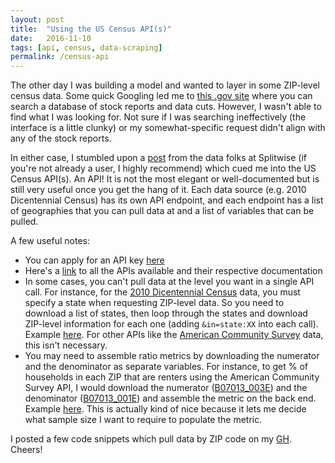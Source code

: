 ```yaml
---
layout: post
title:  "Using the US Census API(s)"
date:   2016-11-10
tags: [api, census, data-scraping]
permalink: /census-api
---
```


The other day I was building a model and wanted to layer in some ZIP-level census data. Some quick Googling led me to [this .gov site](http://factfinder.census.gov/faces/nav/jsf/pages/index.xhtml) where you can search a database of stock reports and data cuts.  However, I wasn't able to find what I was looking for.  Not sure if I was searching ineffectively (the interface is a little clunky) or my somewhat-specific request didn't align with any of the stock reports.

In either case, I stumbled upon a [post](https://blog.splitwise.com/2013/09/18/the-2010-us-census-population-by-zip-code-totally-free/) from the data folks at Splitwise (if you're not already a user, I highly recommend) which cued me into the US Census API(s).  An API!  It is not the most elegant or well-documented but is still very useful once you get the hang of it.  Each data source (e.g. 2010 Dicentennial Census) has its own API endpoint, and each endpoint has a list of geographies that you can pull data at and a list of variables that can be pulled.

A few useful notes:
+ You can apply for an API key [here](http://api.census.gov/data/key_signup.html)
+ Here's a [link](https://api.census.gov/data.html) to all the APIs available and their respective documentation
+ In some cases, you can't pull data at the level you want in a single API call.  For instance, for the [2010 Dicentennial Census](https://api.census.gov/data/2010/sf1/geography.html) data, you must specify a state when requesting ZIP-level data.  So you need to download a list of states, then loop through the states and download ZIP-level information for each one  (adding `&in=state:XX` into each call).  Example [here](https://github.com/donaldrauscher/census-api/blob/master/population.py).  For other APIs like the [American Community Survey](https://api.census.gov/data/2015/acs5/geography.html) data, this isn't necessary.
+ You may need to assemble ratio metrics by downloading the numerator and the denominator as separate variables. For instance, to get % of households in each ZIP that are renters using the American Community Survey API, I would download the numerator ([B07013_003E](https://api.census.gov/data/2009/acs5/variables.html#B07013_003E)) and the denominator ([B07013_001E](https://api.census.gov/data/2009/acs5/variables.html#B07013_001E)) and assemble the metric on the back end. Example [here](https://github.com/donaldrauscher/census-api/blob/master/socioeconomic.py).  This is actually kind of nice because it lets me decide what sample size I want to require to populate the metric.  

I posted a few code snippets which pull data by ZIP code on my [GH](https://github.com/donaldrauscher/census-api).  Cheers!

